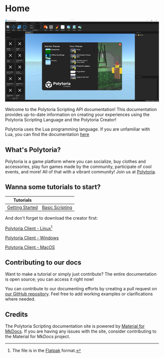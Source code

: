 # Home

![Polytoria Creator](/docs/assets/interface/startup.png)

Welcome to the Polytoria Scripting API documentation! This documentation provides up-to-date information on creating your experiences using the Polytoria Scripting Language and the Polytoria Creator!

Polytoria uses the Lua programming language. If you are unfamiliar with Lua, you can find the documentation [here](https://www.lua.org/manual/5.2/)

## What's Polytoria?
Polytoria is a game platform where you can socialize, buy clothes and accessories, play fun games made by the community, participate of cool events, and more! All of that with a vibrant community! Join us at [Polytoria](https://polytoria.com/).
<!--- I would add more tutorials, but for now, it's enough --->
## Wanna some tutorials to start?

| Tutorials   |             |
| ----------- | ----------- |
| [Getting Started](/docs/tutorials/basic-scripting/index.md) | [Basic Scripting](/docs/tutorials/basic-scripting/index.md) |

<!--- Maybe in the future put icons instead of the links, i tried to do that, didn't worked sadly. --->
And don't forget to download the creator first:

[Polytoria Client - Linux](https://polytoria.com/places/downloads/linux)[^1]

[Polytoria Client - Windows](https://polytoria.com/places/downloads/windows)

[Polytoria Client - MacOS](https://polytoria.com/places/downloads/windows)

[^1]: The file is in the [Flatpak](https://flathub.com/setup) format.

## Contributing to our docs

Want to make a tutorial or simply just contribute? The entire documentation is open source; you can access it right now!

You can contribute to our documenting efforts by creating a pull request on [our GitHub repository](https://github.com/Polytoria/Docs). Feel free to add working examples or clarifications where needed.

## Credits

The Polytoria Scripting documentation site is powered by [Material for MkDocs](https://squidfunk.github.io/mkdocs-material/). If you are having any issues with the site, consider contributing to the Material for MkDocs project.

